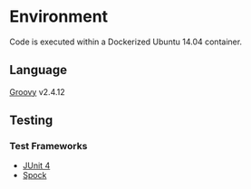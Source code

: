 # Environment

Code is executed within a Dockerized Ubuntu 14.04 container.

## Language

[Groovy](http://groovy-lang.org/) v2.4.12

## Testing

### Test Frameworks

- [JUnit 4](http://junit.org/junit4/)
- [Spock](http://spockframework.org)

